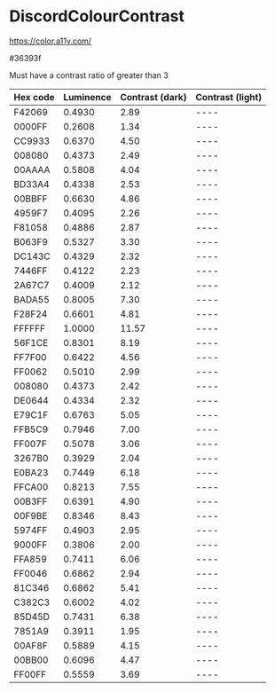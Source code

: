 # DiscordColourContrast

https://color.a11y.com/

#36393f

Must have a contrast ratio of greater than 3

|Hex code|Luminence|Contrast (dark)|Contrast (light)|
|--------|---------|---------------|----------------|
| F42069 | 0.4930  | 2.89          | ----           |
| 0000FF | 0.2608  | 1.34          | ----           |
| CC9933 | 0.6370  | 4.50          | ----           |
| 008080 | 0.4373  | 2.49          | ----           |
| 00AAAA | 0.5808  | 4.04          | ----           |
| BD33A4 | 0.4338  | 2.53          | ----           |
| 00BBFF | 0.6630  | 4.86          | ----           |
| 4959F7 | 0.4095  | 2.26          | ----           |
| F81058 | 0.4886  | 2.87          | ----           |
| B063F9 | 0.5327  | 3.30          | ----           |
| DC143C | 0.4329  | 2.32          | ----           |
| 7446FF | 0.4122  | 2.23          | ----           |
| 2A67C7 | 0.4009  | 2.12          | ----           |
| BADA55 | 0.8005  | 7.30          | ----           |
| F28F24 | 0.6601  | 4.81          | ----           |
| FFFFFF | 1.0000  | 11.57         | ----           |
| 56F1CE | 0.8301  | 8.19          | ----           |
| FF7F00 | 0.6422  | 4.56          | ----           |
| FF0062 | 0.5010  | 2.99          | ----           |
| 008080 | 0.4373  | 2.42          | ----           |
| DE0644 | 0.4334  | 2.32          | ----           |
| E79C1F | 0.6763  | 5.05          | ----           |
| FFB5C9 | 0.7946  | 7.00          | ----           |
| FF007F | 0.5078  | 3.06          | ----           |
| 3267B0 | 0.3929  | 2.04          | ----           |
| E0BA23 | 0.7449  | 6.18          | ----           |
| FFCA00 | 0.8213  | 7.55          | ----           |
| 00B3FF | 0.6391  | 4.90          | ----           |
| 00F9BE | 0.8346  | 8.43          | ----           |
| 5974FF | 0.4903  | 2.95          | ----           |
| 9000FF | 0.3806  | 2.00          | ----           |
| FFA859 | 0.7411  | 6.06          | ----           |
| FF0046 | 0.6862  | 2.94          | ----           |
| 81C346 | 0.6862  | 5.41          | ----           |
| C382C3 | 0.6002  | 4.02          | ----           |
| 85D45D | 0.7431  | 6.38          | ----           |
| 7851A9 | 0.3911  | 1.95          | ----           |
| 00AF8F | 0.5889  | 4.15          | ----           |
| 00BB00 | 0.6096  | 4.47          | ----           |
| FF00FF | 0.5559  | 3.69          | ----           |
